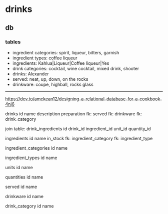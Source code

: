 # drinks

## db

### tables

* ingredient categories: spirit, liqueur, bitters, garnish
* ingredient types: coffee liqueur
* ingredients: Kahlua|Liqueur|Coffee liqueur|Yes
* drink categories: cocktail, wine cocktail, mixed drink, shooter
* drinks: Alexander
* served: neat, up, down, on the rocks
* drinkware: coupe, highball, rocks glass

----

https://dev.to/amckean12/designing-a-relational-database-for-a-cookbook-4nj6

drinks
id
name
description
preparation
fk: served
fk: drinkware
fk: drink_category

join table: drink_ingredients
id
drink_id
ingredient_id
unit_id
quantity_id

ingredients
id
name
in_stock
fk: ingredient_category
fk: ingredient_type

ingredient_categories
id
name

ingredient_types
id
name

units
id
name

quantities
id
name

served
id
name

drinkware
id
name

drink_category
id
name
